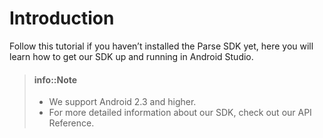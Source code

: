 # Introduction

Follow this tutorial if you haven’t installed the Parse SDK yet, here you will learn how to get our SDK up and running in Android Studio.

> #### info::Note
> * We support Android 2.3 and higher.
> * For more detailed information about our SDK, check out our API Reference.